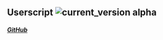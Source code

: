 ## Userscript ![current_version alpha](https://img.shields.io/badge/current_version-alpha-blue.svg)

##### [GitHub](https://github.com/ParticleCore/Iridium/raw/beta/src/userscript/Iridium.user.js) 
